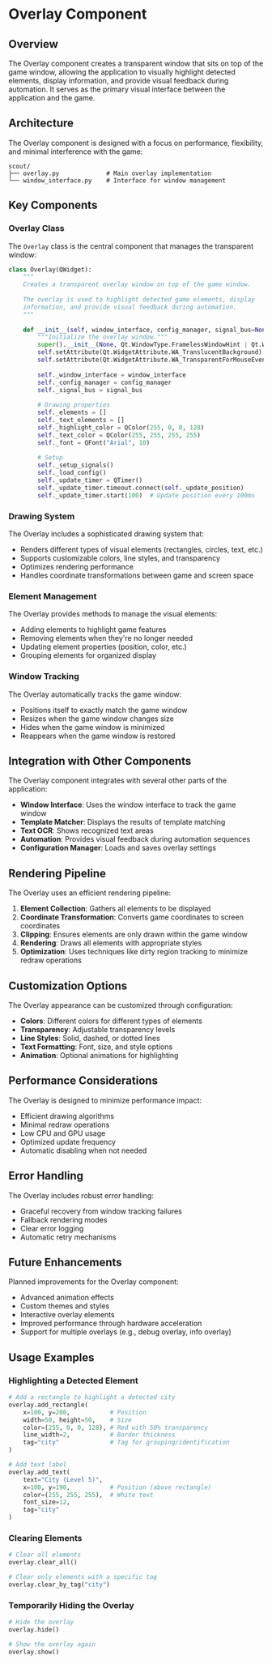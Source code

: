 # Overlay Component

## Overview

The Overlay component creates a transparent window that sits on top of the game window, allowing the application to visually highlight detected elements, display information, and provide visual feedback during automation. It serves as the primary visual interface between the application and the game.

## Architecture

The Overlay component is designed with a focus on performance, flexibility, and minimal interference with the game:

```
scout/
├── overlay.py             # Main overlay implementation
└── window_interface.py    # Interface for window management
```

## Key Components

### Overlay Class

The `Overlay` class is the central component that manages the transparent window:

```python
class Overlay(QWidget):
    """
    Creates a transparent overlay window on top of the game window.
    
    The overlay is used to highlight detected game elements, display
    information, and provide visual feedback during automation.
    """
    
    def __init__(self, window_interface, config_manager, signal_bus=None):
        """Initialize the overlay window."""
        super().__init__(None, Qt.WindowType.FramelessWindowHint | Qt.WindowType.WindowStaysOnTopHint)
        self.setAttribute(Qt.WidgetAttribute.WA_TranslucentBackground)
        self.setAttribute(Qt.WidgetAttribute.WA_TransparentForMouseEvents)
        
        self._window_interface = window_interface
        self._config_manager = config_manager
        self._signal_bus = signal_bus
        
        # Drawing properties
        self._elements = []
        self._text_elements = []
        self._highlight_color = QColor(255, 0, 0, 128)
        self._text_color = QColor(255, 255, 255, 255)
        self._font = QFont("Arial", 10)
        
        # Setup
        self._setup_signals()
        self._load_config()
        self._update_timer = QTimer()
        self._update_timer.timeout.connect(self._update_position)
        self._update_timer.start(100)  # Update position every 100ms
```

### Drawing System

The Overlay includes a sophisticated drawing system that:

- Renders different types of visual elements (rectangles, circles, text, etc.)
- Supports customizable colors, line styles, and transparency
- Optimizes rendering performance
- Handles coordinate transformations between game and screen space

### Element Management

The Overlay provides methods to manage the visual elements:

- Adding elements to highlight game features
- Removing elements when they're no longer needed
- Updating element properties (position, color, etc.)
- Grouping elements for organized display

### Window Tracking

The Overlay automatically tracks the game window:

- Positions itself to exactly match the game window
- Resizes when the game window changes size
- Hides when the game window is minimized
- Reappears when the game window is restored

## Integration with Other Components

The Overlay component integrates with several other parts of the application:

- **Window Interface**: Uses the window interface to track the game window
- **Template Matcher**: Displays the results of template matching
- **Text OCR**: Shows recognized text areas
- **Automation**: Provides visual feedback during automation sequences
- **Configuration Manager**: Loads and saves overlay settings

## Rendering Pipeline

The Overlay uses an efficient rendering pipeline:

1. **Element Collection**: Gathers all elements to be displayed
2. **Coordinate Transformation**: Converts game coordinates to screen coordinates
3. **Clipping**: Ensures elements are only drawn within the game window
4. **Rendering**: Draws all elements with appropriate styles
5. **Optimization**: Uses techniques like dirty region tracking to minimize redraw operations

## Customization Options

The Overlay appearance can be customized through configuration:

- **Colors**: Different colors for different types of elements
- **Transparency**: Adjustable transparency levels
- **Line Styles**: Solid, dashed, or dotted lines
- **Text Formatting**: Font, size, and style options
- **Animation**: Optional animations for highlighting

## Performance Considerations

The Overlay is designed to minimize performance impact:

- Efficient drawing algorithms
- Minimal redraw operations
- Low CPU and GPU usage
- Optimized update frequency
- Automatic disabling when not needed

## Error Handling

The Overlay includes robust error handling:

- Graceful recovery from window tracking failures
- Fallback rendering modes
- Clear error logging
- Automatic retry mechanisms

## Future Enhancements

Planned improvements for the Overlay component:

- Advanced animation effects
- Custom themes and styles
- Interactive overlay elements
- Improved performance through hardware acceleration
- Support for multiple overlays (e.g., debug overlay, info overlay)

## Usage Examples

### Highlighting a Detected Element

```python
# Add a rectangle to highlight a detected city
overlay.add_rectangle(
    x=100, y=200,           # Position
    width=50, height=50,    # Size
    color=(255, 0, 0, 128), # Red with 50% transparency
    line_width=2,           # Border thickness
    tag="city"              # Tag for grouping/identification
)

# Add text label
overlay.add_text(
    text="City (Level 5)",
    x=100, y=190,           # Position (above rectangle)
    color=(255, 255, 255),  # White text
    font_size=12,
    tag="city"
)
```

### Clearing Elements

```python
# Clear all elements
overlay.clear_all()

# Clear only elements with a specific tag
overlay.clear_by_tag("city")
```

### Temporarily Hiding the Overlay

```python
# Hide the overlay
overlay.hide()

# Show the overlay again
overlay.show()
```
